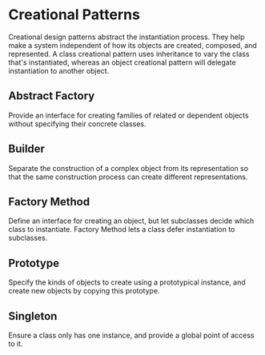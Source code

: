 # Creational Patterns

Creational design patterns abstract the instantiation process. They help make a system independent of how its objects are created, composed, and represented. A class creational pattern uses inheritance to vary the class that's instantiated, whereas an object creational pattern will delegate instantiation to another object.

## Abstract Factory
Provide an interface for creating families of related or dependent objects without specifying their concrete classes.

## Builder
Separate the construction of a complex object from its representation so that the same construction process can create different representations.

## Factory Method
Define an interface for creating an object, but let subclasses decide which class to instantiate. Factory Method lets a class defer instantiation to subclasses.

## Prototype
Specify the kinds of objects to create using a prototypical instance, and create new objects by copying this prototype.

## Singleton
Ensure a class only has one instance, and provide a global point of access to it.

